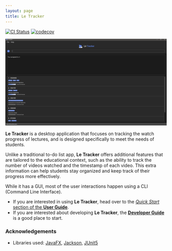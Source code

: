 ```yaml
---
layout: page
title: Le Tracker
---
```


[![CI Status](https://github.com/AY2223S2-CS2103-F10-2/tp/workflows/Java%20CI/badge.svg)](https://github.com/AY2223S2-CS2103-F10-2/tp/actions)
[![codecov](https://codecov.io/gh/AY2223S2-CS2103-F10-2/tp/branch/master/graph/badge.svg)](https://app.codecov.io/gh/AY2223S2-CS2103-F10-2/tp)

![Ui](images/Ui.png)

**Le Tracker** is a desktop application that focuses on tracking the watch progress of lectures, and is designed specifically to meet the needs of students.

Unlike a traditional to-do list app, **Le Tracker** offers additional features that are tailored to the educational context, such as the ability to track the number of videos watched and the timestamp of each video. This extra information can help students stay organized and keep track of their progress more effectively.

While it has a GUI, most of the user interactions happen using a CLI (Command Line Interface).

- If you are interested in using **Le Tracker**, head over to the [_Quick Start_ section of the **User Guide**](UserGuide.md#quick-start).
- If you are interested about developing **Le Tracker**, the [**Developer Guide**](DeveloperGuide.md) is a good place to start.

### Acknowledgements

- Libraries used: [JavaFX](https://openjfx.io/), [Jackson](https://github.com/FasterXML/jackson), [JUnit5](https://github.com/junit-team/junit5)

